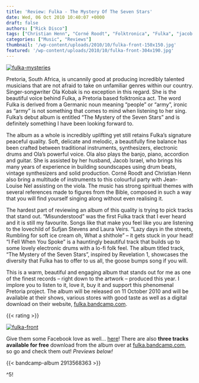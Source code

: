 ```yaml
---
title: 'Review: Fulka - The Mystery Of The Seven Stars'
date: Wed, 06 Oct 2010 10:40:07 +0000
draft: false
authors: ["Rick Disco"]
tags: ["Christian Henn", "Corné Roodt", "Folktronica", "Fulka", "jacob israel", "Jean-Louise Nel", "Ola Kobak", "pretoria", "south africa", "The Mystery Of The Seven Stars"]
categories: ["Music", "Reviews"]
thumbnail: '/wp-content/uploads/2010/10/fulka-front-150x150.jpg'
featured: '/wp-content/uploads/2010/10/fulka-front-304x190.jpg'
---
```


[![](/wp-content/uploads/2010/10/fulka-mysteries.jpg "fulka-mysteries")](/wp-content/uploads/2010/10/fulka-mysteries.jpg)

Pretoria, South Africa, is uncannily good at producing incredibly talented musicians that are not afraid to take on unfamiliar genres within our country. Singer-songwriter Ola Kobak is no exception in this regard. She is the beautiful voice behind Fulka, a Pretoria based folktronica act. The word Fulka is derived from a Germanic noun meaning “people” or “army”, ironic as “army” is not something that comes to mind when listening to her sing. Fulka’s debut album is entitled “The Mystery of the Seven Stars” and is definitely something I have been looking forward to.

The album as a whole is incredibly uplifting yet still retains Fulka’s signature peaceful quality. Soft, delicate and melodic, a beautifully fine balance has been crafted between traditional instruments, synthesizers, electronic drums and Ola’s powerful voice. Ola also plays the banjo, piano, accordion and guitar. She is assisted by her husband, Jacob Israel, who brings his many years of experience in building soundscapes using drum beats, vintage synthesizers and solid production. Corné Roodt and Christian Henn also bring a multitude of instruments to this colourful party with Jean-Louise Nel assisting on the viola. The music has strong spiritual themes with several references made to figures from the Bible, composed in such a way that you will find yourself singing along without even realising it.

The hardest part of reviewing an album of this quality is trying to pick tracks that stand out. “Misunderstood” was the first Fulka track that I ever heard and it is still my favourite. Songs like that make you feel like you are listening to the lovechild of Sufjan Stevens and Laura Veirs. “Lazy days in the streets, Rumbling for soft ice cream oh, What a shithole” – it gets stuck in your head! “I Fell When You Spoke” is a hauntingly beautiful track that builds up to some lovely electronic drums with a lo-fi folk feel. The album titled track, “The Mystery of the Seven Stars”, inspired by Revelation 1, showcases the diversity that Fulka has to offer to us all, the goose bumps song if you will.

This is a warm, beautiful and engaging album that stands out for me as one of the finest records – right down to the artwork – produced this year. I implore you to listen to it, love it, buy it and support this phenomenal Pretoria project. The album will be released on 11  October 2010 and will be available at their shows, various stores with good taste as well as a digital download on their website, [fulka.bandcamp.com](http://fulka.bandcamp.com "fulka.bandcamp.com").

{{< rating >}}

[![](/wp-content/uploads/2010/10/fulka-front-300x300.jpg "fulka-front")](/wp-content/uploads/2010/10/fulka-front.jpg)

Give them some Facebook love as well... [here](http://www.facebook.com/Fulkaband "Fulka on Facebook")! There are also **three tracks available for free** download from the album over at [fulka.bandcamp.com](http://fulka.bandcamp.com "fulka.bandcamp.com"), so go and check them out! _Previews below!_

{{< bandcamp-album 2913568363 >}}

^5!
